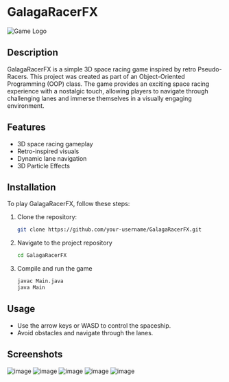 # GalagaRacerFX

![Game Logo](https://github.com/yassir56069/GalagaRacerFX/assets/62571794/54b238be-1c21-47d5-9012-9b765094eeba)



## Description
GalagaRacerFX is a simple 3D space racing game inspired by retro Pseudo-Racers. This project was created as part of an Object-Oriented Programming (OOP) class. The game provides an exciting space racing experience with a nostalgic touch, allowing players to navigate through challenging lanes and immerse themselves in a visually engaging environment.

## Features
- 3D space racing gameplay
- Retro-inspired visuals
- Dynamic lane navigation
- 3D Particle Effects

## Installation
To play GalagaRacerFX, follow these steps:

1. Clone the repository:
   ```bash
   git clone https://github.com/your-username/GalagaRacerFX.git
   ```

2. Navigate to the project repository
   ```bash
   cd GalagaRacerFX
   ```
3. Compile and run the game
   ```bash
   javac Main.java
   java Main
   ```
## Usage
- Use the arrow keys or WASD to control the spaceship.
- Avoid obstacles and navigate through the lanes.

## Screenshots
![image](https://github.com/yassir56069/GalagaRacerFX/assets/62571794/1836f3cf-fbb2-49d5-bba2-458394399e59)
![image](https://github.com/yassir56069/GalagaRacerFX/assets/62571794/781443c1-f304-4221-a872-5318bbdd602e)
![image](https://github.com/yassir56069/GalagaRacerFX/assets/62571794/c0379aeb-8f68-4965-a43c-fd09e35451ac)
![image](https://github.com/yassir56069/GalagaRacerFX/assets/62571794/174dba21-7913-4212-8644-7285c51cbae9)
![image](https://github.com/yassir56069/GalagaRacerFX/assets/62571794/d558e03c-d67f-417b-ac90-6525f2cf16ae)


